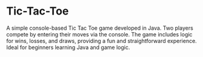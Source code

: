 # Tic-Tac-Toe
A simple console-based Tic Tac Toe game developed in Java. Two players compete by entering their moves via the console. The game includes logic for wins, losses, and draws, providing a fun and straightforward experience. Ideal for beginners learning Java and game logic.
